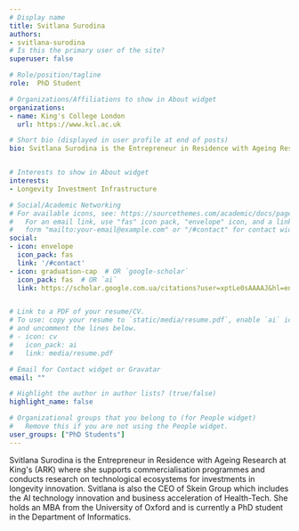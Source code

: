 ```yaml
---
# Display name
title: Svitlana Surodina
authors:
- svitlana-surodina
# Is this the primary user of the site?
superuser: false

# Role/position/tagline
role:  PhD Student

# Organizations/Affiliations to show in About widget
organizations:
- name: King's College London
  url: https://www.kcl.ac.uk

# Short bio (displayed in user profile at end of posts)
bio: Svitlana Surodina is the Entrepreneur in Residence with Ageing Research at King's (ARK) where she supports commercialisation programmes and conducts research on technological ecosystems for investments in longevity innovation.


# Interests to show in About widget
interests:
- Longevity Investment Infrastructure

# Social/Academic Networking
# For available icons, see: https://sourcethemes.com/academic/docs/page-builder/#icons
#   For an email link, use "fas" icon pack, "envelope" icon, and a link in the
#   form "mailto:your-email@example.com" or "/#contact" for contact widget.
social:
- icon: envelope
  icon_pack: fas
  link: '/#contact'
- icon: graduation-cap  # OR `google-scholar`
  icon_pack: fas  # OR `ai`
  link: https://scholar.google.com.ua/citations?user=xptLe0sAAAAJ&hl=en&oi=ao


# Link to a PDF of your resume/CV.
# To use: copy your resume to `static/media/resume.pdf`, enable `ai` icons in `params.toml`, 
# and uncomment the lines below.
# - icon: cv
#   icon_pack: ai
#   link: media/resume.pdf

# Email for Contact widget or Gravatar
email: ""

# Highlight the author in author lists? (true/false)
highlight_name: false

# Organizational groups that you belong to (for People widget)
#   Remove this if you are not using the People widget.
user_groups: ["PhD Students"]
---
```


Svitlana Surodina is the Entrepreneur in Residence with Ageing Research at King's (ARK) where she supports commercialisation programmes and conducts research on technological ecosystems for investments in longevity innovation. Svitlana is also the CEO of Skein Group which includes the AI technology innovation and business acceleration of Health-Tech. She holds an MBA from the University of Oxford and is currently a PhD student in the Department of Informatics.